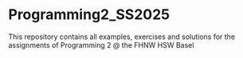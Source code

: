 # Programming2_SS2025
This repository contains all examples, exercises and solutions for the assignments of Programming 2 @ the FHNW HSW Basel
